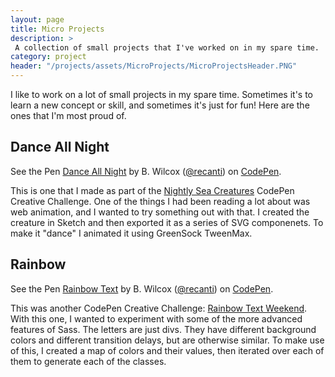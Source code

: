 ```yaml
---
layout: page
title: Micro Projects
description: >
 A collection of small projects that I've worked on in my spare time.
category: project
header: "/projects/assets/MicroProjects/MicroProjectsHeader.PNG"
--- 
```


I like to work on a lot of small projects in my spare time. Sometimes it's to learn a new concept or skill, and sometimes it's just for fun! Here are the ones that I'm most proud of.

## Dance All Night
<p data-height="415" data-theme-id="0" data-slug-hash="PqrLNa" data-default-tab="result" data-user="recanti" class='codepen'>See the Pen <a href='http://codepen.io/recanti/pen/PqrLNa/'>Dance All Night</a> by B. Wilcox (<a href='http://codepen.io/recanti'>@recanti</a>) on <a href='http://codepen.io'>CodePen</a>.</p>
<script async src="//assets.codepen.io/assets/embed/ei.js"></script>

This is one that I made as part of the [Nightly Sea Creatures](http://codepen.io/collection/neJVwm/) CodePen Creative Challenge. One of the things I had been reading a lot about was web animation, and I wanted to try something out with that. I created the creature in Sketch and then exported it as a series of SVG componenets. To make it "dance" I animated it using GreenSock TweenMax.

## Rainbow
<p data-height="415" data-theme-id="0" data-slug-hash="zGLave" data-default-tab="result" data-user="recanti" class='codepen'>See the Pen <a href='http://codepen.io/recanti/pen/zGLave/'>Rainbow Text</a> by B. Wilcox (<a href='http://codepen.io/recanti'>@recanti</a>) on <a href='http://codepen.io'>CodePen</a>.</p>
<script async src="//assets.codepen.io/assets/embed/ei.js"></script>

This was another CodePen Creative Challenge: [Rainbow Text Weekend](http://codepen.io/collection/nxKPzY/). With this one, I wanted to experiment with some of the more advanced features of Sass. The letters are just divs. They have different background colors and different transition delays, but are otherwise similar. To make use of this, I created a map of colors and their values, then iterated over each of them to generate each of the classes.